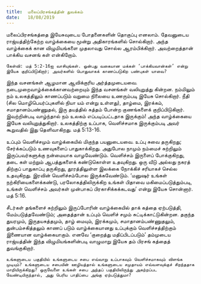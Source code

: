 ```yaml
---
title:  மலைப்பிரசங்கத்தின் துவக்கம்
date:   18/08/2019
---
```


மலைப்பிரசங்கத்தை இயேசுவுடைய போதனைகளின் தொகுப்பு எனலாம். தேவனுடைய ராஜ்யத்திற்கேற்ற வாழ்க்கையை மூன்று அதிகாரங்களில் சொல்கிறார். அந்த வாழ்க்கைக் கான விழுமியங்களை முதலாவது சொல்ல ஆரம்பிக்கிறார். அவற்றைத்தான் பாக்கிய வசனங் கள் என்கிறோம்.

`கேள்வி: மத் 5:2-16ஐ வாசியுங்கள். ஒன்பது வகையான மக்கள் ‘பாக்கியவான்கள்’ என்று இயேசு குறிப்பிடுகிறார்; அவர்களில் பொதுவாகக் காணப்படுகிற பண்புகள் யாவை?`

இந்த வசனங்கள் ஆழமான ஆவிக்குரிய அர்த்தமுடையவை. நடைமுறைவாழ்க்கைக்கானவற்றையும் இந்த வசனங்கள் வலியுறுத்து கின்றன. நம்மிலும் நம் உலகத்திலும் காணப்படும் வறுமை நிலையை உணரும்படி இயேசு சொல்கிறார். நீதி (சில மொழிபெயர்ப்புகளில் நியா யம் என்று உள்ளது), தாழ்மை, இரக்கம், சமாதானம்பண்ணுதல், இரு தயத்தில் சுத்தம் போன்ற குணங்களைக் குறிப்பிடுகிறார். இவற்றின்படி வாழ்ந்தால் நம் உலகம் எப்படிப்பட்டதாக இருக்கும்! அந்த வாழ்க்கையை இயேசு வலியுறுத்துகிறார். உலகத்திற்கு உப்பாக, வெளிச்சமாக இருக்கும்படி அவர் கூறுவதில் இது தெளிவாகிறது. மத் 5:13-16.

உப்பும் வெளிச்சமும் வாழ்க்கையில் மிகுந்த பயனுடையவை. உப்பு சுவை தருகிறது; சேர்க்கப்படும் உணவுகளைப் பாதுகாக்கிறது. அதுபோல நாமும் நம்மைச் சுற்றிலும் இருப்பவர்களுக்கு நன்மையாக வாழவேண்டும். வெளிச்சம் இருளைப் போக்குகிறது, தடை கள் மற்றும் ஆபத்துகளைக் கண்டுகொள்ள உதவுகிறது. ஒரு வீடு அல்லது நகரத் திற்குப் பாதுகாப்பு தருகிறது, தூரத்திலுள்ள இலக்கை நோக்கிச் சரியாகச் செல்ல உதவுகிறது. இரவின் வெளிச்சம்போல இருக்கவேண்டும். ‘மனுஷர் உங்கள் நற்கிரியைகளைக்கண்டு, பரலோகத்திலிருக்கிற உங்கள் பிதாவை மகிமைப்படுத்தும்படி, உங்கள் வெளிச்சம் அவர்கள் முன்பாகப் பிரகாசிக்கக்கடவது’ என்று இயேசு சொன்னார். மத் 5:16.

சீடர்கள் தங்களைச் சுற்றிலும் இருப்போரின் வாழ்க்கையில் தாக் கத்தை ஏற்படுத்தி, மேம்படுத்தவேண்டும்; அதைத்தான் உப்பும் வெளிச் சமும் சுட்டிக்காட்டுகின்றன. தகுந்த துயரமும், இருதயசுத்தமும், தாழ் மையும், இரக்கமும், சமாதானம்பண்ணுதலும், துன்பம்சகித்தலும் காணப் படும் வாழ்க்கையானது உப்புக்கும் வெளிச்சத்திற்கும் இணையான வாழ்க்கையாகும். எனவே ‘குறைத்து மதிப்பிடப்படும்’ தம்முடைய ராஜ்யத்தின் இந்த விழுமியங்களின்படி வாழுமாறு இயேசு தம் பிரசங் கத்தைத் துவங்குகிறார்.

`உங்களுடைய பகுதியில் உங்களுடைய சபை எவ்வாறு உப்பாகவும் வெளிச்சமாகவும் விளங்க முடியும்? உங்களுடைய சபையின் ஊழியத்தால் உங்களுடைய சமுதாயம் எவ்வளவுக்குச் சிறந்ததாக மாறியிருக்கிறது? ஒருவேளை உங்கள் சபை அந்தப் பகுதியிலிருந்து அகற்றப்பட வேண்டியிருந்தால், அது பெரிய பாதிப்பை அங்கு ஏற்படுத்துமா?`